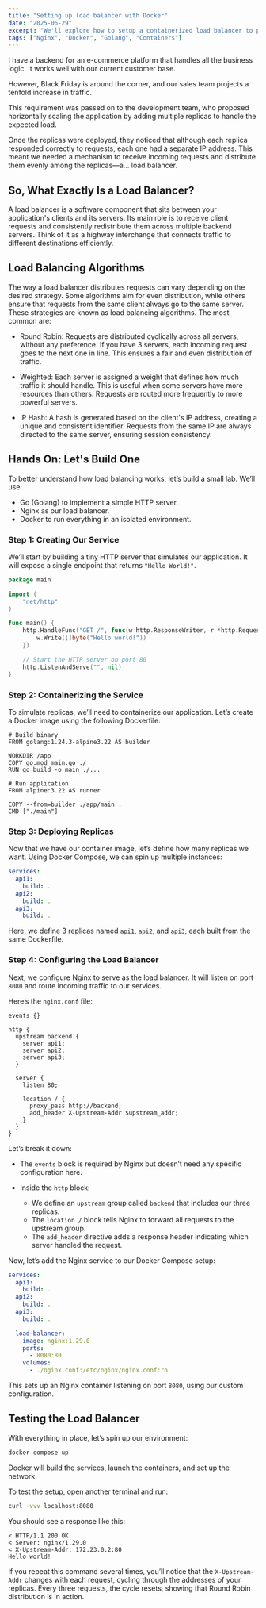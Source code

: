```yaml
---
title: "Setting up load balancer with Docker"
date: "2025-06-29"
excerpt: "We'll explore how to setup a containerized load balancer to provide an evenly requests distribution among backend application replicas using Nginx and Docker."
tags: ["Nginx", "Docker", "Golang", "Containers"]
---
```


I have a backend for an e-commerce platform that handles all the business logic. It works well with our current customer base.

However, Black Friday is around the corner, and our sales team projects a tenfold increase in traffic.

This requirement was passed on to the development team, who proposed horizontally scaling the application by adding multiple replicas to handle the expected load.

Once the replicas were deployed, they noticed that although each replica responded correctly to requests, each one had a separate IP address. This meant we needed a mechanism to receive incoming requests and distribute them evenly among the replicas—a... load balancer.

## So, What Exactly Is a Load Balancer?

A load balancer is a software component that sits between your application's clients and its servers. Its main role is to receive client requests and consistently redistribute them across multiple backend servers. Think of it as a highway interchange that connects traffic to different destinations efficiently.

## Load Balancing Algorithms

The way a load balancer distributes requests can vary depending on the desired strategy. Some algorithms aim for even distribution, while others ensure that requests from the same client always go to the same server. These strategies are known as load balancing algorithms. The most common are:

- Round Robin: Requests are distributed cyclically across all servers, without any preference. If you have 3 servers, each incoming request goes to the next one in line. This ensures a fair and even distribution of traffic.

- Weighted: Each server is assigned a weight that defines how much traffic it should handle. This is useful when some servers have more resources than others. Requests are routed more frequently to more powerful servers.

- IP Hash: A hash is generated based on the client's IP address, creating a unique and consistent identifier. Requests from the same IP are always directed to the same server, ensuring session consistency.

## Hands On: Let's Build One

To better understand how load balancing works, let’s build a small lab. We’ll use:

- Go (Golang) to implement a simple HTTP server.
- Nginx as our load balancer.
- Docker to run everything in an isolated environment.

### Step 1: Creating Our Service

We’ll start by building a tiny HTTP server that simulates our application. It will expose a single endpoint that returns `"Hello World!"`.

```go
package main

import (
	"net/http"
)

func main() {
	http.HandleFunc("GET /", func(w http.ResponseWriter, r *http.Request) {
		w.Write([]byte("Hello world!"))
	})

	// Start the HTTP server on port 80
	http.ListenAndServe("", nil)
}
```

### Step 2: Containerizing the Service

To simulate replicas, we’ll need to containerize our application. Let’s create a Docker image using the following Dockerfile:

```docker
# Build binary
FROM golang:1.24.3-alpine3.22 AS builder

WORKDIR /app
COPY go.mod main.go ./
RUN go build -o main ./...

# Run application
FROM alpine:3.22 AS runner

COPY --from=builder ./app/main .
CMD ["./main"]
```

### Step 3: Deploying Replicas

Now that we have our container image, let’s define how many replicas we want. Using Docker Compose, we can spin up multiple instances:

```yaml
services:
  api1:
    build: .
  api2:
    build: .
  api3:
    build: .
```

Here, we define 3 replicas named `api1`, `api2`, and `api3`, each built from the same Dockerfile.

### Step 4: Configuring the Load Balancer

Next, we configure Nginx to serve as the load balancer. It will listen on port `8080` and route incoming traffic to our services.

Here’s the `nginx.conf` file:

```nginx
events {}

http {
  upstream backend {
    server api1;
    server api2;
    server api3;
  }

  server {
    listen 80;

    location / {
      proxy_pass http://backend;
      add_header X-Upstream-Addr $upstream_addr;
    }
  }
}
```

Let’s break it down:

* The `events` block is required by Nginx but doesn’t need any specific configuration here.
* Inside the `http` block:

  * We define an `upstream` group called `backend` that includes our three replicas.
  * The `location /` block tells Nginx to forward all requests to the upstream group.
  * The `add_header` directive adds a response header indicating which server handled the request.

Now, let’s add the Nginx service to our Docker Compose setup:

```yaml
services:
  api1:
    build: .
  api2:
    build: .
  api3:
    build: .

  load-balancer:
    image: nginx:1.29.0
    ports:
      - 8080:80
    volumes:
      - ./nginx.conf:/etc/nginx/nginx.conf:ro
```

This sets up an Nginx container listening on port `8080`, using our custom configuration.

## Testing the Load Balancer

With everything in place, let’s spin up our environment:

```bash
docker compose up
```

Docker will build the services, launch the containers, and set up the network.

To test the setup, open another terminal and run:

```bash
curl -vvv localhost:8080
```

You should see a response like this:

```
< HTTP/1.1 200 OK
< Server: nginx/1.29.0
< X-Upstream-Addr: 172.23.0.2:80
Hello world!
```

If you repeat this command several times, you’ll notice that the `X-Upstream-Addr` changes with each request, cycling through the addresses of your replicas. Every three requests, the cycle resets, showing that Round Robin distribution is in action.